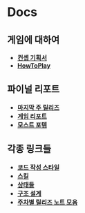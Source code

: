 Docs
====

게임에 대하여
----
* __[컨셉 기획서](https://docs.google.com/document/d/16gD7MowB0o4ZP13gcutiGXxGiiw915KenK5swTuI444/edit)__
* __[HowToPlay](HowToPlay.md)__

파이널 리포트
----
* __[마지막 주 릴리즈](https://github.com/SubwayRocketTeam/game/tree/Release09)__
* __[게임 리포트](FinalReport.md)__
* __[모스트 포템](PostMortem.md)__

각종 링크들
----
* __[코드 작성 스타일](style)__
* __[스킬](skill)__
* __[상태들](attrs)__
* __[구조 설계](arch)__
* __[주차별 릴리즈 노트 모음](rnote)__
